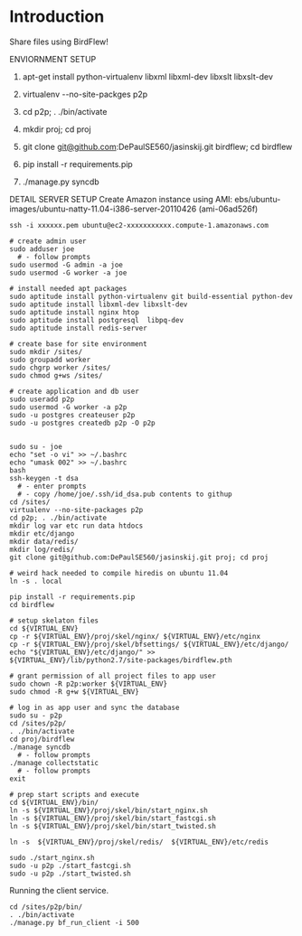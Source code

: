 # Introduction 
Share files using BirdFlew!


ENVIORNMENT SETUP

1) apt-get install python-virtualenv libxml libxml-dev libxslt libxslt-dev

2) virtualenv --no-site-packges p2p

3) cd p2p; . ./bin/activate

4) mkdir proj; cd proj

5) git clone git@github.com:DePaulSE560/jasinskij.git birdflew; cd birdflew

6) pip install -r requirements.pip

7) ./manage.py syncdb 



DETAIL SERVER SETUP
Create Amazon instance using AMI: ebs/ubuntu-images/ubuntu-natty-11.04-i386-server-20110426 (ami-06ad526f)


    ssh -i xxxxxx.pem ubuntu@ec2-xxxxxxxxxxx.compute-1.amazonaws.com
    
    # create admin user
    sudo adduser joe 
      # - follow prompts 
    sudo usermod -G admin -a joe
	sudo usermod -G worker -a joe
      
    # install needed apt packages
    sudo aptitude install python-virtualenv git build-essential python-dev 
    sudo aptitude install libxml-dev libxslt-dev 
    sudo aptitude install nginx htop
    sudo aptitude install postgresql  libpq-dev
    sudo aptitude install redis-server
    
    # create base for site environment
    sudo mkdir /sites/
    sudo groupadd worker
    sudo chgrp worker /sites/
    sudo chmod g+ws /sites/
    
    # create application and db user 
    sudo useradd p2p
    sudo usermod -G worker -a p2p
    sudo -u postgres createuser p2p
    sudo -u postgres createdb p2p -O p2p
    

    sudo su - joe 
    echo "set -o vi" >> ~/.bashrc
    echo "umask 002" >> ~/.bashrc
    bash 
    ssh-keygen -t dsa
      # - enter prompts 
      # - copy /home/joe/.ssh/id_dsa.pub contents to githup
    cd /sites/
    virtualenv --no-site-packages p2p 
    cd p2p; . ./bin/activate
    mkdir log var etc run data htdocs
    mkdir etc/django
    mkdir data/redis/ 
    mkdir log/redis/
    git clone git@github.com:DePaulSE560/jasinskij.git proj; cd proj
    
    # weird hack needed to compile hiredis on ubuntu 11.04
    ln -s . local
    
    pip install -r requirements.pip
    cd birdflew

	# setup skelaton files
    cd ${VIRTUAL_ENV}
    cp -r ${VIRTUAL_ENV}/proj/skel/nginx/ ${VIRTUAL_ENV}/etc/nginx
    cp -r ${VIRTUAL_ENV}/proj/skel/bfsettings/ ${VIRTUAL_ENV}/etc/django/
    echo "${VIRTUAL_ENV}/etc/django/" >> ${VIRTUAL_ENV}/lib/python2.7/site-packages/birdflew.pth

	# grant permission of all project files to app user
    sudo chown -R p2p:worker ${VIRTUAL_ENV}
	sudo chmod -R g+w ${VIRTUAL_ENV}
	
	# log in as app user and sync the database
	sudo su - p2p 
	cd /sites/p2p/
	. ./bin/activate
	cd proj/birdflew
    ./manage syncdb 
      # - follow prompts 
    ./manage collectstatic
      # - follow prompts 
    exit
    
	# prep start scripts and execute
    cd ${VIRTUAL_ENV}/bin/
    ln -s ${VIRTUAL_ENV}/proj/skel/bin/start_nginx.sh
    ln -s ${VIRTUAL_ENV}/proj/skel/bin/start_fastcgi.sh
    ln -s ${VIRTUAL_ENV}/proj/skel/bin/start_twisted.sh
    
    ln -s  ${VIRTUAL_ENV}/proj/skel/redis/  ${VIRTUAL_ENV}/etc/redis
    
    sudo ./start_nginx.sh 
    sudo -u p2p ./start_fastcgi.sh
    sudo -u p2p ./start_twisted.sh

Running the client service. 

    cd /sites/p2p/bin/
    . ./bin/activate
    ./manage.py bf_run_client -i 500